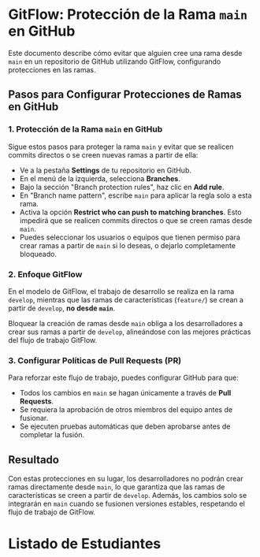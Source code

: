 # GitFlow: Protección de la Rama `main` en GitHub

Este documento describe cómo evitar que alguien cree una rama desde `main` en un repositorio de GitHub utilizando GitFlow, configurando protecciones en las ramas.

## Pasos para Configurar Protecciones de Ramas en GitHub

### 1. Protección de la Rama `main` en GitHub

Sigue estos pasos para proteger la rama `main` y evitar que se realicen commits directos o se creen nuevas ramas a partir de ella:

- Ve a la pestaña **Settings** de tu repositorio en GitHub.
- En el menú de la izquierda, selecciona **Branches**.
- Bajo la sección "Branch protection rules", haz clic en **Add rule**.
- En "Branch name pattern", escribe `main` para aplicar la regla solo a esta rama.
- Activa la opción **Restrict who can push to matching branches**. Esto impedirá que se realicen commits directos o que se creen ramas desde `main`.
- Puedes seleccionar los usuarios o equipos que tienen permiso para crear ramas a partir de `main` si lo deseas, o dejarlo completamente bloqueado.

### 2. Enfoque GitFlow

En el modelo de GitFlow, el trabajo de desarrollo se realiza en la rama `develop`, mientras que las ramas de características (`feature/`) se crean a partir de `develop`, **no desde `main`**. 

Bloquear la creación de ramas desde `main` obliga a los desarrolladores a crear sus ramas a partir de `develop`, alineándose con las mejores prácticas del flujo de trabajo GitFlow.

### 3. Configurar Políticas de Pull Requests (PR)

Para reforzar este flujo de trabajo, puedes configurar GitHub para que:

- Todos los cambios en `main` se hagan únicamente a través de **Pull Requests**.
- Se requiera la aprobación de otros miembros del equipo antes de fusionar.
- Se ejecuten pruebas automáticas que deben aprobarse antes de completar la fusión.

## Resultado

Con estas protecciones en su lugar, los desarrolladores no podrán crear ramas directamente desde `main`, lo que garantiza que las ramas de características se creen a partir de `develop`. Además, los cambios solo se integrarán en `main` cuando se fusionen versiones estables, respetando el flujo de trabajo de GitFlow.




  <h1>Listado de Estudiantes</h1>
  <ul id="estudiantes">
    <!-- Los estudiantes agregarán sus nombres aquí -->
  </ul>
